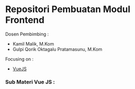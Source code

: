 # Repositori Pembuatan Modul Frontend

Dosen Pembimbing :

- Kamil Malik, M.Kom
- Gulpi Qorik Oktagalu Pratamasunu, M.Kom

Focusing on :

- [VueJS](https://vuejs.org/)

### Sub Materi Vue JS :
